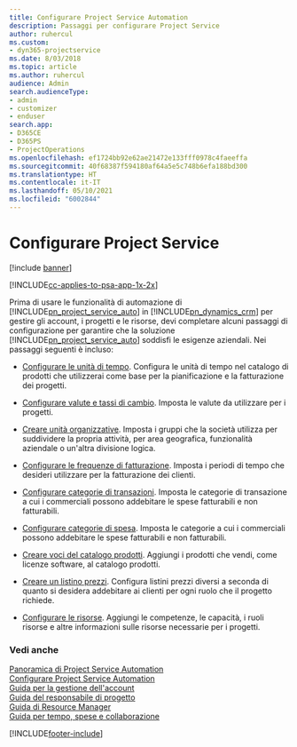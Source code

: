 ```yaml
---
title: Configurare Project Service Automation
description: Passaggi per configurare Project Service
author: ruhercul
ms.custom:
- dyn365-projectservice
ms.date: 8/03/2018
ms.topic: article
ms.author: ruhercul
audience: Admin
search.audienceType:
- admin
- customizer
- enduser
search.app:
- D365CE
- D365PS
- ProjectOperations
ms.openlocfilehash: ef1724bb92e62ae21472e133fff0978c4faeeffa
ms.sourcegitcommit: 40f68387f594180af64a5e5c748b6efa188bd300
ms.translationtype: HT
ms.contentlocale: it-IT
ms.lasthandoff: 05/10/2021
ms.locfileid: "6002844"
---
```

# <a name="configure-project-service"></a>Configurare Project Service

[!include [banner](../includes/psa-now-project-operations.md)]

[!INCLUDE[cc-applies-to-psa-app-1x-2x](../includes/cc-applies-to-psa-app-1x-2x.md)]

Prima di usare le funzionalità di automazione di [!INCLUDE[pn_project_service_auto](../includes/pn-project-service-auto.md)] in [!INCLUDE[pn_dynamics_crm](../includes/pn-dynamics-crm.md)] per gestire gli account, i progetti e le risorse, devi completare alcuni passaggi di configurazione per garantire che la soluzione [!INCLUDE[pn_project_service_auto](../includes/pn-project-service-auto.md)] soddisfi le esigenze aziendali. Nei passaggi seguenti è incluso:  
  
-   [Configurare le unità di tempo](../psa/set-up-time-units.md). Configura le unità di tempo nel catalogo di prodotti che utilizzerai come base per la pianificazione e la fatturazione dei progetti.  
  
-   [Configurare valute e tassi di cambio](../psa/set-up-currencies-exchange-rates.md). Imposta le valute da utilizzare per i progetti.  
  
-   [Creare unità organizzative](../psa/create-organizational-units.md). Imposta i gruppi che la società utilizza per suddividere la propria attività, per area geografica, funzionalità aziendale o un'altra divisione logica.  
  
-   [Configurare le frequenze di fatturazione](../psa/set-up-invoice-frequencies.md). Imposta i periodi di tempo che desideri utilizzare per la fatturazione dei clienti.  
  
-   [Configurare categorie di transazioni](../psa/configure-transaction-categories.md). Imposta le categorie di transazione a cui i commerciali possono addebitare le spese fatturabili e non fatturabili.  
  
-   [Configurare categorie di spesa](../psa/configure-expense-categories.md). Imposta le categorie a cui i commerciali possono addebitare le spese fatturabili e non fatturabili.  
  
-   [Creare voci del catalogo prodotti](../psa/create-product-catalog-items.md). Aggiungi i prodotti che vendi, come licenze software, al catalogo prodotti.  
  
-   [Creare un listino prezzi](../psa/create-price-list.md). Configura listini prezzi diversi a seconda di quanto si desidera addebitare ai clienti per ogni ruolo che il progetto richiede.  
  
-   [Configurare le risorse](../psa/set-up-resources.md). Aggiungi le competenze, le capacità, i ruoli risorse e altre informazioni sulle risorse necessarie per i progetti.  
  
### <a name="see-also"></a>Vedi anche  
 [Panoramica di Project Service Automation](../psa/overview.md)   
 [Configurare Project Service Automation](../psa/configure.md)   
 [Guida per la gestione dell'account](../psa/account-manager-guide.md)   
 [Guida del responsabile di progetto](../psa/project-manager-guide.md)   
 [Guida di Resource Manager](../psa/resource-manager-guide.md)   
 [Guida per tempo, spese e collaborazione](../psa/time-expense-collaboration-guide.md)


[!INCLUDE[footer-include](../includes/footer-banner.md)]